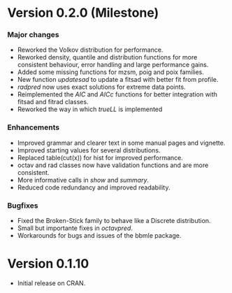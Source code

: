 # Version 0.2.0 (Milestone)
### Major changes
- Reworked the Volkov distribution for performance.
- Reworked density, quantile and distribution functions for more consistent behaviour, 
error handling and large performance gains.
- Added some missing functions for mzsm, poig and poix families.
- New function *updatesad* to update a fitsad with better fit from profile.
- *radpred* now uses exact solutions for extreme data points.
- Reimplemented the *AIC* and *AICc* functions for better integration with fitsad and fitrad classes.
- Reworked the way in which *trueLL* is implemented

### Enhancements
- Improved grammar and clearer text in some manual pages and vignette.
- Improved starting values for several distributions.
- Replaced table(cut(x)) for hist for improved performance.
- octav and rad classes now have validation functions and are more consistent.
- More informative calls in *show* and *summary*.
- Reduced code redundancy and improved readability.

### Bugfixes
- Fixed the Broken-Stick family to behave like a Discrete distribution.
- Small but importante fixes in *octavpred*.
- Workarounds for bugs and issues of the bbmle package.

# Version 0.1.10
- Initial release on CRAN.
